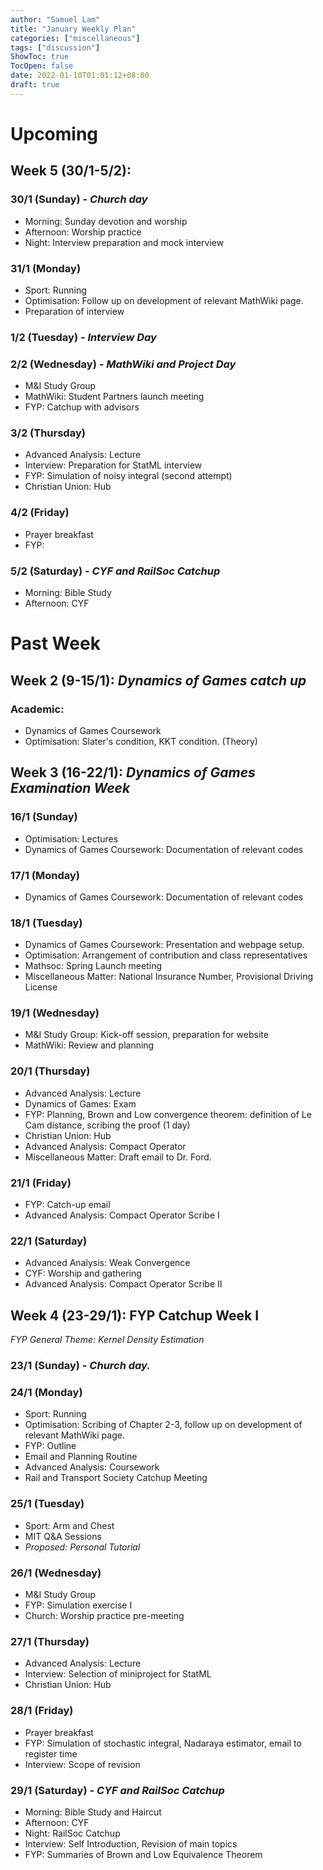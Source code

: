 ```yaml
---
author: "Samuel Lam"
title: "January Weekly Plan"
categories: ["miscellaneous"]
tags: ["discussion"]
ShowToc: true
TocOpen: false
date: 2022-01-10T01:01:12+08:00
draft: true
---
```


# Upcoming 

## Week 5 (30/1-5/2): 

### 30/1 (Sunday) - *Church day*
- Morning: Sunday devotion and worship
- Afternoon: Worship practice
- Night: Interview preparation and mock interview

### 31/1 (Monday)
- Sport: Running
- Optimisation: Follow up on development of relevant MathWiki page.
- Preparation of interview

### 1/2 (Tuesday) - *Interview Day*

### 2/2 (Wednesday) - *MathWiki and Project Day*
- M&I Study Group
- MathWiki: Student Partners launch meeting
- FYP: Catchup with advisors

### 3/2 (Thursday)
- Advanced Analysis: Lecture
- Interview: Preparation for StatML interview
- FYP: Simulation of noisy integral (second attempt)
- Christian Union: Hub

### 4/2 (Friday) 
- Prayer breakfast
- FYP: 

### 5/2 (Saturday) - *CYF and RailSoc Catchup*
- Morning: Bible Study
- Afternoon: CYF

# Past Week

## Week 2 (9-15/1): *Dynamics of Games catch up*
### Academic:
- Dynamics of Games Coursework
- Optimisation: Slater's condition, KKT condition. (Theory)


## Week 3 (16-22/1): *Dynamics of Games Examination Week*
### 16/1 (Sunday)
- Optimisation: Lectures
- Dynamics of Games Coursework: Documentation of relevant codes

### 17/1 (Monday)
- Dynamics of Games Coursework: Documentation of relevant codes

### 18/1 (Tuesday)
- Dynamics of Games Coursework: Presentation and webpage setup.
- Optimisation: Arrangement of contribution and class representatives
- Mathsoc: Spring Launch meeting
- Miscellaneous Matter: National Insurance Number, Provisional Driving License

### 19/1 (Wednesday)
- M&I Study Group: Kick-off session, preparation for website
- MathWiki: Review and planning

### 20/1 (Thursday)
- Advanced Analysis: Lecture
- Dynamics of Games: Exam
- FYP: Planning, Brown and Low convergence theorem: definition of Le Cam distance, scribing the proof (1 day)
- Christian Union: Hub
- Advanced Analysis: Compact Operator
- Miscellaneous Matter: Draft email to Dr. Ford.

### 21/1 (Friday)
- FYP: Catch-up email
- Advanced Analysis: Compact Operator Scribe I

### 22/1 (Saturday)
- Advanced Analysis: Weak Convergence
- CYF: Worship and gathering
- Advanced Analysis: Compact Operator Scribe II

## Week 4 (23-29/1): FYP Catchup Week I
*FYP General Theme: Kernel Density Estimation*


### 23/1 (Sunday) - *Church day.*

### 24/1 (Monday)
- Sport: Running
- Optimisation: Scribing of Chapter 2-3, follow up on development of relevant MathWiki page.
- FYP: Outline
- Email and Planning Routine
- Advanced Analysis: Coursework
- Rail and Transport Society Catchup Meeting

### 25/1 (Tuesday)
- Sport: Arm and Chest
- MIT Q&A Sessions
- *Proposed: Personal Tutorial*

### 26/1 (Wednesday)
- M&I Study Group
- FYP: Simulation exercise I
- Church: Worship practice pre-meeting

### 27/1 (Thursday)
- Advanced Analysis: Lecture
- Interview: Selection of miniproject for StatML
- Christian Union: Hub

### 28/1 (Friday)
- Prayer breakfast
- FYP: Simulation of stochastic integral, Nadaraya estimator, email to register time
- Interview: Scope of revision

### 29/1 (Saturday) - *CYF and RailSoc Catchup*
- Morning: Bible Study and Haircut
- Afternoon: CYF
- Night: RailSoc Catchup
- Interview: Self Introduction, Revision of main topics
- FYP: Summaries of Brown and Low Equivalence Theorem

